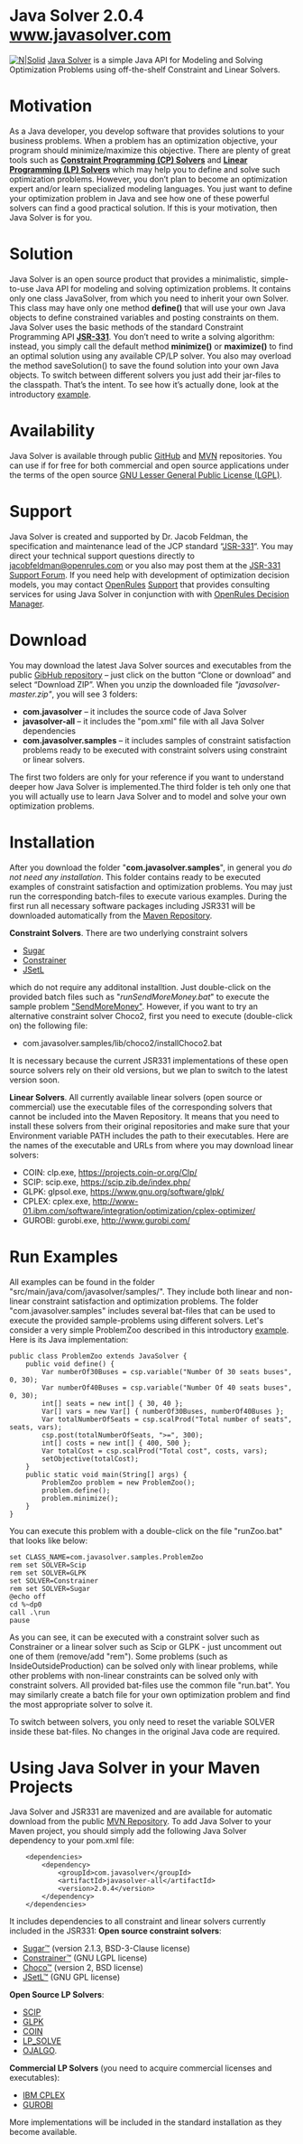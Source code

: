 # Java Solver 2.0.4 &nbsp; &nbsp;&nbsp;&nbsp; &nbsp;&nbsp;&nbsp;&nbsp;&nbsp; &nbsp;&nbsp;&nbsp;&nbsp; www.javasolver.com    
[![N|Solid](https://javasolvers.files.wordpress.com/2019/05/image.png?w=97)](http://jcp.org/en/jsr/detail?id=331) 
[Java Solver](http://javasolver.com) is a simple Java API for Modeling and Solving Optimization Problems using off-the-shelf Constraint and Linear Solvers. 
# Motivation
As a Java developer, you develop software that provides solutions to your business problems. When a problem has an optimization objective, your program should minimize/maximize this objective. There are plenty of great tools such as **[Constraint Programming (CP) Solvers](http://openjvm.jvmhost.net/CPSolvers/)** and **[Linear Programming (LP) Solvers](http://openjvm.jvmhost.net/LPSolvers/)** which may help you to define and solve such optimization problems. However, you don’t plan to become an optimization expert and/or learn specialized modeling languages. You just want to define your optimization problem in Java and see how one of these powerful solvers can find a good practical solution. If this is your motivation, then Java Solver is for you.
# Solution
Java Solver is an open source product that provides a minimalistic, simple-to-use Java API for modeling and solving optimization problems. It contains only one class JavaSolver, from which you need to inherit your own Solver. This class may have only one method **define()** that will use your own Java objects to define constrained variables and posting constraints on them. Java Solver uses the basic methods of the standard Constraint Programming API **[JSR-331](http://jsr331.org/)**. You don’t need to write a solving algorithm: instead, you simply call the default method **minimize()** or **maximize()** to find an optimal solution using any available CP/LP solver. You also may overload the method saveSolution() to save the found solution into your own Java objects. To switch between different solvers you just add their jar-files to the classpath. That’s the intent. To see how it’s actually done, look at the introductory [example](https://javasolvers.wordpress.com/introductory-example/).
# Availability
Java Solver is available through public [GitHub](https://github.com/OpenRulesSupport/javasolver) and [MVN](https://mvnrepository.com/search?q=javasolver) repositories. You can use if for free for both commercial and open source applications under the terms of the open source [GNU Lesser General Public License (LGPL)](https://www.gnu.org/licenses/old-licenses/lgpl-2.1.en.html).

# Support
Java Solver is created and supported by Dr. Jacob Feldman, the specification and maintenance lead of the JCP standard “[JSR-331](http://jsr331.org/)“. You may direct your technical support questions directly to jacobfeldman@openrules.com or you also may post them at the [JSR-331 Support Forum](https://groups.google.com/forum/#!forum/jsr331). If you need help with development of optimization decision models, you may contact [OpenRules](http://openrules.com) [Support](mailto:support@openrules.com) that provides consulting services for using Java Solver in conjunction with with [OpenRules Decision Manager](http://OpenRulesDecisionManager.com).

# Download
You may  download the latest Java Solver sources and executables from the public [GibHub repository](https://github.com/OpenRulesSupport/javasolver) – just click on the button “Clone or download” and select “Download ZIP”. When you unzip the downloaded file *"javasolver-master.zip"*, you will see 3 folders:
- **com.javasolver** – it includes the source code of Java Solver
- **javasolver-all** – it includes the "pom.xml" file with all Java Solver dependencies 
- **com.javasolver.samples** – it includes samples of constraint satisfaction problems ready to be executed with constraint solvers using constraint or linear solvers. 

The first two folders are only for your reference if you want to understand deeper how Java Solver is implemented.The third folder is teh only one that you will actually use to learn Java Solver and to model and solve your own optimization problems.

# Installation
After you download the folder "**com.javasolver.samples**", in general you *do not need any installation*. This folder contains ready to be executed examples of constraint satisfaction and optimization problems. You may just run the corresponding batch-files to execute various examples. During the first run all necessary software packages including JSR331 will be downloaded automatically from the [Maven Repository](https://mvnrepository.com/search?q=javasolver). 

**Constraint Solvers**. There are two underlying constraint solvers
* [Sugar](https://github.com/OpenRulesSupport/jsr331/tree/master/org.jcp.jsr331.sugar)
* [Constrainer](https://github.com/OpenRulesSupport/jsr331/tree/master/org.jcp.jsr331.constrainer) 
* [JSetL](http://www.clpset.unipr.it/jsetl/)

which do not require any additonal installtion. Just double-click on the provided batch files such as "*runSendMoreMoney.bat*" to execute the sample problem ["SendMoreMoney"](https://github.com/OpenRulesSupport/javasolver/blob/master/com.javasolver.samples/src/main/java/com/javasolver/samples/SendMoreMoney.java). 
However, if you want to try an alternative constraint solver Choco2, first you need to execute (double-click on) the following file:
- com.javasolver.samples/lib/choco2/installChoco2.bat

It is necessary because the current JSR331 implementations of these open source solvers rely on their old versions, but we plan to switch to the latest version soon.

**Linear Solvers**. All currently available linear solvers (open source or commercial) use the executable files of the corresponding solvers that cannot be included into the Maven Repository. It means that you need to install these solvers from their original repositories and make sure that your Environment variable PATH includes the path to their executables. Here are the names of the executable and URLs from where you may download linear solvers:
- COIN: clp.exe, https://projects.coin-or.org/Clp/
- SCIP: scip.exe, https://scip.zib.de/index.php/
- GLPK: glpsol.exe, https://www.gnu.org/software/glpk/
- CPLEX: cplex.exe, http://www-01.ibm.com/software/integration/optimization/cplex-optimizer/
- GUROBI: gurobi.exe, http://www.gurobi.com/

# Run Examples
All examples can be found in the folder "src/main/java/com/javasolver/samples/". They include both linear and non-linear constraint satisfaction and optimization problems. The folder "com.javasolver.samples" includes several bat-files that can be used to execute the provided sample-problems using different solvers. Let's consider a very simple ProblemZoo described in this introductory [example](https://javasolvers.wordpress.com/introductory-example/). Here is its Java implementation:
~~~
public class ProblemZoo extends JavaSolver {
	public void define() {
		Var numberOf30Buses = csp.variable("Number Of 30 seats buses", 0, 30);
		Var numberOf40Buses = csp.variable("Number Of 40 seats buses", 0, 30);
		int[] seats = new int[] { 30, 40 };
		Var[] vars = new Var[] { numberOf30Buses, numberOf40Buses };
		Var totalNumberOfSeats = csp.scalProd("Total number of seats", seats, vars);
		csp.post(totalNumberOfSeats, ">=", 300);
		int[] costs = new int[] { 400, 500 };
		Var totalCost = csp.scalProd("Total cost", costs, vars);
		setObjective(totalCost);
	}
	public static void main(String[] args) {
		ProblemZoo problem = new ProblemZoo();
		problem.define();
		problem.minimize();
	}
}
~~~
You can execute this problem with a double-click on the file "runZoo.bat" that looks like below:
~~~
set CLASS_NAME=com.javasolver.samples.ProblemZoo
rem set SOLVER=Scip
rem set SOLVER=GLPK
set SOLVER=Constrainer
rem set SOLVER=Sugar
@echo off
cd %~dp0
call .\run
pause
~~~
As you can see, it can be executed with a constraint solver such as Constrainer or a linear solver such as Scip or GLPK - just uncomment out one of them (remove/add "rem"). Some problems (such as InsideOutsideProduction) can be solved only with linear problems, while other problems with non-linear constraints can be solved only with constraint solvers. All provided bat-files use the common file "run.bat". You may similarly create a batch file for your own optimization problem and find the most appropriate solver to solve it.

To switch between solvers, you only need to reset the variable SOLVER inside these bat-files. No changes in the original Java code are required. 

# Using Java Solver in your Maven Projects
Java Solver and JSR331 are mavenized and are available for automatic download from the public [MVN Repository](https://mvnrepository.com/search?q=javasolver). To add Java Solver to your Maven project, you should simply add the following Java Solver dependency to your pom.xml file:
~~~
	<dependencies>
		<dependency>
			<groupId>com.javasolver</groupId>
			<artifactId>javasolver-all</artifactId>
			<version>2.0.4</version>
		</dependency>
	</dependencies>
~~~
It includes dependencies to all constraint and linear solvers currently included in the JSR331:
**Open source constraint solvers**: 
-	[Sugar™](http://bach.istc.kobe-u.ac.jp/sugar/) (version 2.1.3, BSD-3-Clause license) 
-	[Constrainer™](http://sourceforge.net/projects/openl-tablets/?source=directory) (GNU LGPL license)
-	[Choco™](http://choco.sourceforge.net/) (version 2, BSD license) 
-	[JSetL™](http://cmt.math.unipr.it/jsetl.html) (GNU GPL license)

**Open Source LP Solvers**:
-	[SCIP](http://scip.zib.de/)
-	[GLPK](http://www.gnu.org/software/glpk/)
-	[COIN](https://projects.coin-or.org/Clp/)
-	[LP_SOLVE](http://lpsolve.sourceforge.net/5.0/)
-	[OJALGO](http://ojalgo.org/).

**Commercial LP Solvers** (you need to acquire commercial licenses and executables):
-	[IBM CPLEX](http://www-01.ibm.com/software/integration/optimization/cplex-optimizer/)
-	[GUROBI](http://www.gurobi.com/)

More implementations will be included in the standard installation as they become available.
